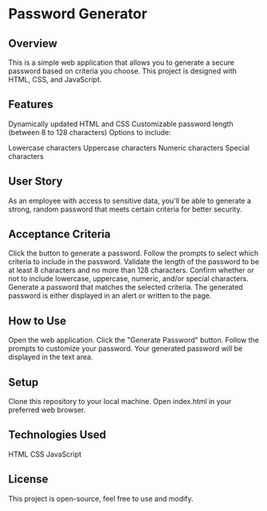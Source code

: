 # Password Generator
## Overview
This is a simple web application that allows you to generate a secure password based on criteria you choose. This project is designed with HTML, CSS, and JavaScript.

## Features
Dynamically updated HTML and CSS
Customizable password length (between 8 to 128 characters)
Options to include:

Lowercase characters
Uppercase characters
Numeric characters
Special characters

## User Story
As an employee with access to sensitive data, you'll be able to generate a strong, random password that meets certain criteria for better security.

## Acceptance Criteria
Click the button to generate a password.
Follow the prompts to select which criteria to include in the password.
Validate the length of the password to be at least 8 characters and no more than 128 characters.
Confirm whether or not to include lowercase, uppercase, numeric, and/or special characters.
Generate a password that matches the selected criteria.
The generated password is either displayed in an alert or written to the page.

## How to Use
Open the web application.
Click the "Generate Password" button.
Follow the prompts to customize your password.
Your generated password will be displayed in the text area.

## Setup
Clone this repository to your local machine.
Open index.html in your preferred web browser.

## Technologies Used
HTML
CSS
JavaScript

## License
This project is open-source, feel free to use and modify.


